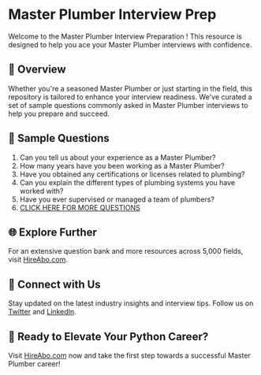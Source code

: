 # Master Plumber Interview Prep

Welcome to the Master Plumber Interview Preparation ! This resource is designed to help you ace your Master Plumber interviews with confidence.

## 🚀 Overview

Whether you're a seasoned Master Plumber or just starting in the field, this repository is tailored to enhance your interview readiness. We've curated a set of sample questions commonly asked in Master Plumber interviews to help you prepare and succeed.

## 📝 Sample Questions

1. Can you tell us about your experience as a Master Plumber?
2. How many years have you been working as a Master Plumber?
3. Have you obtained any certifications or licenses related to plumbing?
4. Can you explain the different types of plumbing systems you have worked with?
5. Have you ever supervised or managed a team of plumbers?
6. [CLICK HERE FOR MORE QUESTIONS](https://hireabo.com/job/12_0_0/Master%20Plumber)

## 🌐 Explore Further

For an extensive question bank and more resources across 5,000 fields, visit [HireAbo.com](https://www.hireabo.com).

## 📱 Connect with Us

Stay updated on the latest industry insights and interview tips. Follow us on [Twitter](https://twitter.com/hireabo) and [LinkedIn](https://www.linkedin.com/in/hire-abo-3609972a8/).

## 🚀 Ready to Elevate Your Python Career?

Visit [HireAbo.com](https://www.hireabo.com) now and take the first step towards a successful Master Plumber career!